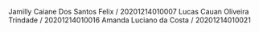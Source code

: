 Jamilly Caiane Dos Santos Felix / 20201214010007
Lucas Cauan Oliveira Trindade / 20201214010016
Amanda Luciano da Costa / 20201214010021